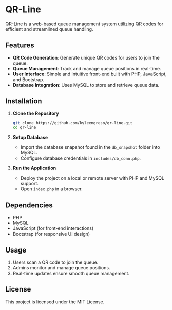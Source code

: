 # QR-Line

QR-Line is a web-based queue management system utilizing QR codes for efficient and streamlined queue handling.

## Features
- **QR Code Generation**: Generate unique QR codes for users to join the queue.
- **Queue Management**: Track and manage queue positions in real-time.
- **User Interface**: Simple and intuitive front-end built with PHP, JavaScript, and Bootstrap.
- **Database Integration**: Uses MySQL to store and retrieve queue data.

## Installation

1. **Clone the Repository**
   ```sh
   git clone https://github.com/kyleengreso/qr-line.git
   cd qr-line
   ```

2. **Setup Database**
   - Import the database snapshot found in the `db_snapshot` folder into MySQL.
   - Configure database credentials in `includes/db_conn.php`.

3. **Run the Application**
   - Deploy the project on a local or remote server with PHP and MySQL support.
   - Open `index.php` in a browser.

## Dependencies
- PHP
- MySQL
- JavaScript (for front-end interactions)
- Bootstrap (for responsive UI design)

## Usage
1. Users scan a QR code to join the queue.
2. Admins monitor and manage queue positions.
3. Real-time updates ensure smooth queue management.

## License
This project is licensed under the MIT License.

